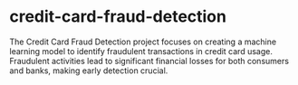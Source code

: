 # credit-card-fraud-detection
The Credit Card Fraud Detection project focuses on creating a machine learning model to identify fraudulent transactions in credit card usage. Fraudulent activities lead to significant financial losses for both consumers and banks, making early detection crucial.
